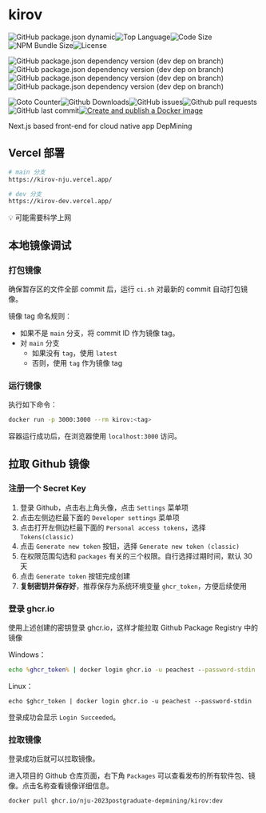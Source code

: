 # kirov

![GitHub package.json dynamic](https://img.shields.io/github/package-json/keywords/NJU-2023Postgraduate-DepMining/kirov)![Top Language](https://img.shields.io/github/languages/top/NJU-2023Postgraduate-DepMining/kirov)![Code Size](https://img.shields.io/github/languages/code-size/NJU-2023Postgraduate-DepMining/kirov)![NPM Bundle Size](https://img.shields.io/bundlephobia/min/kirov?label=npm%20bundle%20size)![License](https://img.shields.io/github/license/NJU-2023Postgraduate-DepMining/kirov)

![GitHub package.json dependency version (dev dep on branch)](https://img.shields.io/github/package-json/dependency-version/NJU-2023Postgraduate-DepMining/kirov/dev/typescript)![GitHub package.json dependency version (dev dep on branch)](https://img.shields.io/github/package-json/dependency-version/NJU-2023Postgraduate-DepMining/kirov/dev/eslint)![GitHub package.json dependency version (dev dep on branch)](https://img.shields.io/github/package-json/dependency-version/NJU-2023Postgraduate-DepMining/kirov/react)![GitHub package.json dependency version (dev dep on branch)](https://img.shields.io/github/package-json/dependency-version/NJU-2023Postgraduate-DepMining/kirov/next)

![Goto Counter](https://img.shields.io/github/search/NJU-2023Postgraduate-DepMining/kirov/goto)![Github Downloads](https://img.shields.io/github/downloads/NJU-2023Postgraduate-DepMining/kirov/total?label=github%20downloads)![GitHub issues](https://img.shields.io/github/issues/NJU-2023Postgraduate-DepMining/kirov)![Github pull requests](https://img.shields.io/github/issues-pr/NJU-2023Postgraduate-DepMining/kirov)![GitHub last commit](https://img.shields.io/github/last-commit/NJU-2023Postgraduate-DepMining/kirov)[![Create and publish a Docker image](https://github.com/NJU-2023Postgraduate-DepMining/kirov/actions/workflows/build-image.yaml/badge.svg?branch=main)](https://github.com/NJU-2023Postgraduate-DepMining/kirov/actions/workflows/build-image.yaml)



Next.js based front-end for cloud native app DepMining


## Vercel 部署

```sh
# main 分支
https://kirov-nju.vercel.app/

# dev 分支
https://kirov-dev.vercel.app/
```

:bulb: 可能需要科学上网



## 本地镜像调试

###  打包镜像

确保暂存区的文件全部 commit 后，运行 `ci.sh` 对最新的 commit 自动打包镜像。

镜像 tag 命名规则：

* 如果不是 `main` 分支，将 commit ID 作为镜像 tag。
* 对 `main` 分支
  * 如果没有 `tag`，使用 `latest`
  * 否则，使用 `tag` 作为镜像 tag



### 运行镜像

执行如下命令：

```sh
docker run -p 3000:3000 --rm kirov:<tag>
```

容器运行成功后，在浏览器使用 `localhost:3000` 访问。



## 拉取 Github 镜像

### 注册一个 Secret Key

1. 登录 Github，点击右上角头像，点击 `Settings` 菜单项
2. 点击左侧边栏最下面的 `Developer settings` 菜单项
3. 点击打开左侧边栏最下面的 `Personal access tokens`，选择 `Tokens(classic)`
4. 点击 `Generate new token` 按钮，选择 `Generate new token (classic)`
5. 在权限范围勾选和 `packages` 有关的三个权限。自行选择过期时间，默认 30 天
6. 点击 `Generate token` 按钮完成创建
7. **复制密钥并保存好**，推荐保存为系统环境变量 `ghcr_token`，方便后续使用



### 登录 ghcr.io

使用上述创建的密钥登录 ghcr.io，这样才能拉取 Github Package Registry 中的镜像

Windows：

```cmd
echo %ghcr_token% | docker login ghcr.io -u peachest --password-stdin
```

Linux：

```shell
echo $ghcr_token | docker login ghcr.io -u peachest --password-stdin
```



登录成功会显示 `Login Succeeded`。



### 拉取镜像

登录成功后就可以拉取镜像。

进入项目的 Github 仓库页面，右下角 `Packages` 可以查看发布的所有软件包、镜像。点击名称查看镜像详细信息。

```sh
docker pull ghcr.io/nju-2023postgraduate-depmining/kirov:dev
```
